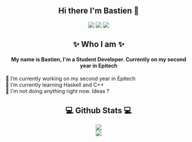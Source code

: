 ## <center>Hi there I'm Bastien 👋 </centerb>

<center><a href="https://www.linkedin.com/in/bastien-boymond-3bb2341bb/" target="_blank"><img src="https://img.shields.io/badge/linkedin-%230077B5.svg?&style=for-the-badge&logo=linkedin&logoColor=white"/></a>
<a href="https://github.com/BastienBoymond" target="_blank"><img src="https://img.shields.io/badge/github-%23000000.svg?&style=for-the-badge&logo=github&logoColor=white"/></a>
<a href="https://discordapp.com/users/348600729314918411" target="_blank"><img src="https://img.shields.io/badge/-Discord-grey.svg?&style=for-the-badge&logo=discord&logoColor=white"/></a></center>

## <center>✨ Who I am ✨</center>
#### <center>My name is Bastien, I'm a Student Developer. Currently on my second year in Epitech</center>

🔭 I’m currently working on my second year in Epitech
<br>
🌱 I’m currently learning Haskell and C++
<br>
👯 I'm not doing anything right now. Ideas ?

## <center>:computer: Github Stats :computer:</center>

 <p align="center">
    <image src="https://github-readme-stats-zeta-wine.vercel.app/api?username=BastienBoymond&show_icons=true&theme=tokyonight&hide_title=true&include_all_commits=true"><br>
    <image src="https://github-readme-stats.vercel.app/api/top-langs/?username=BastienBoymond&langs_count=10&layout=compact&theme=tokyonight"><br>
</p>
